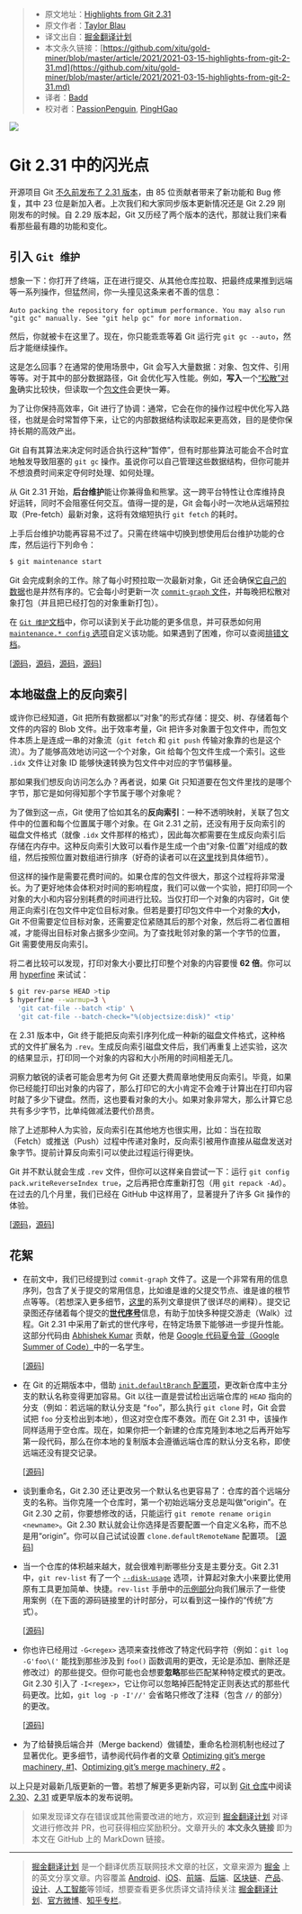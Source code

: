 > * 原文地址：[Highlights from Git 2.31](https://github.blog/2021-03-15-highlights-from-git-2-31/)
> * 原文作者：[Taylor Blau](https://github.blog/author/ttaylorr/)
> * 译文出自：[掘金翻译计划](https://github.com/xitu/gold-miner)
> * 本文永久链接：[https://github.com/xitu/gold-miner/blob/master/article/2021/2021-03-15-highlights-from-git-2-31.md](https://github.com/xitu/gold-miner/blob/master/article/2021/2021-03-15-highlights-from-git-2-31.md)
> * 译者：[Badd](https://juejin.cn/user/1134351730353207)
> * 校对者：[PassionPenguin](https://github.com/PassionPenguin), [PingHGao](https://github.com/PingHGao)

![](https://github.blog/wp-content/uploads/2021/03/git-2-31-0-release-banner.jpeg?fit=1200%2C630)

# Git 2.31 中的闪光点

开源项目 Git [不久前发布了 2.31 版本](https://lore.kernel.org/git/xmqqwnu8z03c.fsf@gitster.g/T/#u)，由 85 位贡献者带来了新功能和 Bug 修复，其中 23 位是新加入者。上次我们和大家同步版本更新情况还是 Git 2.29 刚刚发布的时候。自 2.29 版本起，Git 又历经了两个版本的迭代，那就让我们来看看那些最有趣的功能和变化。

## 引入 `Git 维护`

想象一下：你打开了终端，正在进行提交、从其他仓库拉取、把最终成果推到远端等一系列操作，但猛然间，你一头撞见这条来者不善的信息：

`Auto packing the repository for optimum performance. You may also`
`run "git gc" manually. See "git help gc" for more information.`

然后，你就被卡在这里了。现在，你只能乖乖等着 Git 运行完 `git gc --auto`，然后才能继续操作。

这是怎么回事？在通常的使用场景中，Git 会写入大量数据：对象、包文件、引用等等。对于其中的部分数据路径，Git 会优化写入性能。例如，**写入**一个[“松散”对象](https://git-scm.com/book/en/v2/Git-Internals-Git-Objects)确实比较快，但读取一个[包文件](https://git-scm.com/book/en/v2/Git-Internals-Packfiles)会更快一筹。

为了让你保持高效率，Git 进行了协调：通常，它会在你的操作过程中优化写入路径，也就是会时常暂停下来，让它的内部数据结构读取起来更高效，目的是使你保持长期的高效产出。

Git 自有其算法来决定何时适合执行这种“暂停”，但有时那些算法可能会不合时宜地触发导致阻塞的 `git gc` 操作。虽说你可以自己管理这些数据结构，但你可能并不想浪费时间来定夺何时处理、如何处理。

从 Git 2.31 开始，**后台维护**能让你兼得鱼和熊掌。这一跨平台特性让仓库维持良好运转，同时不会阻塞任何交互。值得一提的是，Git 会每小时一次地从远端预拉取（Pre-fetch）最新对象，这将有效缩短执行 `git fetch` 的耗时。

上手后台维护功能再容易不过了。只需在终端中切换到想使用后台维护功能的仓库，然后运行下列命令：

```bash
$ git maintenance start
```

Git 会完成剩余的工作。除了每小时预拉取一次最新对象，Git 还会确保[它自己的数据](https://github.blog/2020-12-17-commits-are-snapshots-not-diffs/)也是井然有序的。它会每小时更新一次 [`commit-graph` 文件](https://devblogs.microsoft.com/devops/updates-to-the-git-commit-graph-feature/)，并每晚把松散对象打包（并且把已经打包的对象重新打包）。

在 [`Git 维护`文档](https://git-scm.com/docs/git-maintenance)中，你可以读到关于此功能的更多信息，并可获悉如何用 [`maintenance.* config` 选项](https://git-scm.com/docs/git-config#Documentation/git-config.txt-maintenanceauto)自定义该功能。如果遇到了困难，你可以查阅[排错文档](https://git-scm.com/docs/git-maintenance#_troubleshooting)。

\[[源码](https://github.com/git/git/compare/e1cfff676549cdcd702cbac105468723ef2722f4...25914c4fdeefd99b06e134496dfb9bbb58a5c417)，[源码](https://github.com/git/git/compare/26bb5437f6defed72996b6a2bb1ff9121ec297ff...e841a79a131d8ce491cf04d0ca3e24f139a10b82)，[源码](https://github.com/git/git/compare/c042c455d4ffb9b5ed0c280301b5661f3efad572...0016b618182f642771dc589cf0090289f9fe1b4f)，[源码](https://github.com/git/git/compare/4151fdb1c76c1a190ac9241b67223efd19f3e478...3797a0a7b7aa8d0abd1b7ff7b95a40a9739d9278)\]

## 本地磁盘上的反向索引

或许你已经知道，Git 把所有数据都以“对象”的形式存储：提交、树、存储着每个文件的内容的 Blob 文件。出于效率考量，Git 把许多对象置于包文件中，而包文件本质上是连成一串的对象流（`git fetch` 和 `git push` 传输对象靠的也是这个流）。为了能够高效地访问这一个个对象，Git 给每个包文件生成一个索引。这些 `.idx` 文件让对象 ID 能够快速转换为包文件中对应的字节偏移量。

那如果我们想反向访问怎么办？再者说，如果 Git 只知道要在包文件里找的是哪个字节，那它是如何得知那个字节属于哪个对象呢？

为了做到这一点，Git 使用了恰如其名的**反向索引**：一种不透明映射，关联了包文件中的位置和每个位置属于哪个对象。在 Git 2.31 之前，还没有用于反向索引的磁盘文件格式（就像 `.idx` 文件那样的格式），因此每次都需要在生成反向索引后存储在内存中。这种反向索引大致可以看作是生成一个由“对象-位置”对组成的数组，然后按照位置对数组进行排序（好奇的读者可以在[这里](https://github.com/git/git/blob/v2.31.0/pack-revindex.c#L26-L177)找到具体细节）。

但这样的操作是需要花费时间的。如果仓库的包文件很大，那这个过程将非常漫长。为了更好地体会体积对时间的影响程度，我们可以做一个实验，把打印同一个对象的大小和内容分别耗费的时间进行比较。当仅打印一个对象的内容时，Git 使用正向索引在包文件中定位目标对象。但若是要打印包文件中一个对象的**大小**，Git 不但需要定位目标对象，还需要定位紧随其后的那个对象，然后将二者位置相减，才能得出目标对象占据多少空间。为了查找毗邻对象的第一个字节的位置，Git 需要使用反向索引。

将二者比较可以发现，打印对象大小要比打印整个对象的内容要慢 **62 倍**。你可以用 [hyperfine](https://github.com/sharkdp/hyperfine) 来试试：

```bash
$ git rev-parse HEAD >tip
$ hyperfine --warmup=3 \
  'git cat-file --batch <tip' \
  'git cat-file --batch-check="%(objectsize:disk)" <tip'
```

在 2.31 版本中，Git 终于能把反向索引序列化成一种新的磁盘文件格式，这种格式的文件扩展名为 `.rev`。生成反向索引磁盘文件后，我们再重复上述实验，这次的结果显示，打印同一个对象的内容和大小所用的时间相差无几。

洞察力敏锐的读者可能会思考为何 Git 还要大费周章地使用反向索引。毕竟，如果你已经能打印出对象的内容了，那么打印它的大小肯定不会难于计算出在打印内容时敲了多少下键盘。然而，这也要看对象的大小。如果对象非常大，那么计算它总共有多少字节，比单纯做减法要代价昂贵。

除了上述那种人为实验，反向索引在其他地方也很实用，比如：当在拉取（Fetch）或推送（Push）过程中传递对象时，反向索引被用作直接从磁盘发送对象字节。提前计算反向索引可以使此过程运行得更快。

Git 并不默认就会生成 `.rev` 文件，但你可以这样亲自尝试一下：运行 `git config pack.writeReverseIndex true`，之后再把仓库重新打包（用 `git repack -Ad`）。在过去的几个月里，我们已经在 GitHub 中这样用了，显著提升了许多 Git 操作的体验。

\[[源码](https://github.com/git/git/compare/381dac23491ee3d80e00787449f0f1c70449419c...779412b9d99544ae71eefabb699a109b1638f96c)，[源码](https://github.com/git/git/compare/2c873f97913994f8478a9078ff8b62e17378a0ed...6885cd7dc573b1750b8d895820b8b2f56285f070)\]

## 花絮

* 在前文中，我们已经提到过 `commit-graph` 文件了。这是一个非常有用的信息序列，包含了关于提交的常用信息，比如谁是谁的父提交节点、谁是谁的根节点等等。（若想深入更多细节，[这里](https://devblogs.microsoft.com/devops/supercharging-the-git-commit-graph/)的系列文章提供了很详尽的阐释）。提交记录图还存储着每个提交的[**世代序号**](https://devblogs.microsoft.com/devops/supercharging-the-git-commit-graph-iii-generations/)信息，有助于加快多种提交游走（Walk）过程。Git 2.31 中采用了新式的世代序号，在特定场景下能够进一步提升性能。这部分代码由 [Abhishek Kumar](https://abhishekkumar2718.github.io/) 贡献，他是 [Google 代码夏令营（Google Summer of Code）](https://summerofcode.withgoogle.com/)中的一名学生。
    
    \[[源码](https://github.com/git/git/compare/328c10930387d301560f7cbcd3351cc485a13381...5a3b130cad0d5c770f766e3af6d32b41766374c0)\]
    
* 在 Git 的近期版本中，借助 [`init.defaultBranch` 配置项](https://git-scm.com/docs/git-config#Documentation/git-config.txt-initdefaultBranch)，更改新仓库中主分支的默认名称变得更加容易。Git 以往一直是尝试检出远端仓库的 `HEAD` 指向的分支（例如：若远端的默认分支是 “`foo`”，那么执行 `git clone` 时，Git 会尝试把 `foo` 分支检出到本地），但这对空仓库不奏效。而在 Git 2.31 中，该操作同样适用于空仓库。现在，如果你把一个新建的仓库克隆到本地之后再开始写第一段代码，那么在你本地的复制版本会遵循远端仓库的默认分支名称，即使远端还没有提交记录。

    \[[源码](https://github.com/git/git/compare/0871fb9af5aa03a56c42a9257589248624d75eb8...4f37d45706514a4b3d0259d26f719678a0cf3521)\]
    
* 谈到重命名，Git 2.30 还让更改另一个默认名也更容易了：仓库的首个远端分支的名称。当你克隆一个仓库时，第一个初始远端分支总是叫做“origin”。在 Git 2.30 之前，你要想修改的话，只能运行 `git remote rename origin <newname>`。Git 2.30 默认就会让你选择是否要配置一个自定义名称，而不总是用“origin”。你可以自己试试设置 `clone.defaultRemoteName` 配置项。 \[[源码](https://github.com/git/git/compare/de0a7effc86aadf6177fdcea52b5ae24c7a85911...de9ed3ef3740f8227cc924e845032954d1f1b1b7)\]
    
* 当一个仓库的体积越来越大，就会很难判断哪些分支是主要分支。Git 2.31 中，`git rev-list` 有了一个 [`--disk-usage`](https://git-scm.com/docs/git-rev-list#Documentation/git-rev-list.txt---disk-usage) 选项，计算起对象大小来要比使用原有工具更加简单、快捷。`rev-list` 手册中的[示例部分](https://git-scm.com/docs/git-rev-list#_examples)向我们展示了一些使用案例（在下面的源码链接里的计时部分，可以看到这一操作的“传统”方式）。

    \[[源码](https://github.com/git/git/commit/16950f8384afa5106b1ce57da07a964c2aaef3f7)\]
    
* 你也许已经用过 `-G<regex>` 选项来查找修改了特定代码字符（例如：`git log -G'foo\('` 能找到那些涉及到 `foo()` 函数调用的更改，无论是添加、删除还是修改过）的那些提交。但你可能也会想要**忽略**那些匹配某种特定模式的更改。Git 2.30 引入了 `-I<regex>`，它让你可以忽略掉匹配特定正则表达式的那些代码更改。比如，`git log -p -I'//'` 会省略只修改了注释（包含 `//` 的部分）的更改。

    \[[源码](https://github.com/git/git/commit/296d4a94e7231a1d57356889f51bff57a1a3c5a1)\]
    
* 为了给替换后端合并（Merge backend）做铺垫，重命名检测机制也经过了显著优化。更多细节，请参阅代码作者的文章 [Optimizing git’s merge machinery, #1](https://medium.com/palantir/optimizing-gits-merge-machinery-1-127ceb0ef2a1)、[Optimizing git’s merge machinery, #2](https://medium.com/palantir/optimizing-gits-merge-machinery-2-d81391b97878) 。

以上只是对最新几版更新的一瞥。若想了解更多更新内容，可以到 [Git 仓库](https://github.com/git/git)中阅读 [2.30](https://github.com/git/git/blob/v2.31.0/Documentation/RelNotes/2.30.0.txt)、[2.31](https://github.com/git/git/blob/v2.31.0/Documentation/RelNotes/2.31.0.txt) 或更早版本的发布说明。

> 如果发现译文存在错误或其他需要改进的地方，欢迎到 [掘金翻译计划](https://github.com/xitu/gold-miner) 对译文进行修改并 PR，也可获得相应奖励积分。文章开头的 **本文永久链接** 即为本文在 GitHub 上的 MarkDown 链接。

---

> [掘金翻译计划](https://github.com/xitu/gold-miner) 是一个翻译优质互联网技术文章的社区，文章来源为 [掘金](https://juejin.im) 上的英文分享文章。内容覆盖 [Android](https://github.com/xitu/gold-miner#android)、[iOS](https://github.com/xitu/gold-miner#ios)、[前端](https://github.com/xitu/gold-miner#前端)、[后端](https://github.com/xitu/gold-miner#后端)、[区块链](https://github.com/xitu/gold-miner#区块链)、[产品](https://github.com/xitu/gold-miner#产品)、[设计](https://github.com/xitu/gold-miner#设计)、[人工智能](https://github.com/xitu/gold-miner#人工智能)等领域，想要查看更多优质译文请持续关注 [掘金翻译计划](https://github.com/xitu/gold-miner)、[官方微博](http://weibo.com/juejinfanyi)、[知乎专栏](https://zhuanlan.zhihu.com/juejinfanyi)。
